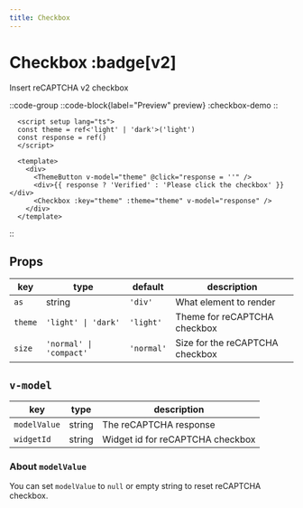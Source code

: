 ```yaml
---
title: Checkbox
---
```


# Checkbox :badge[v2]

Insert reCAPTCHA v2 checkbox

::code-group
  ::code-block{label="Preview" preview}
    :checkbox-demo
  ::

  ```vue [Code]
    <script setup lang="ts">
    const theme = ref<'light' | 'dark'>('light')
    const response = ref()
    </script>

    <template>
      <div>
        <ThemeButton v-model="theme" @click="response = ''" />
        <div>{{ response ? 'Verified' : 'Please click the checkbox' }}</div>
        <Checkbox :key="theme" :theme="theme" v-model="response" />
      </div>
    </template>
  ```
::

## Props
| **key** | **type**                | **default** | **description**                 |
|---------|-------------------------|-------------|---------------------------------|
| `as`    | string                  | `'div'`     | What element to render          |
| `theme` | `'light' \| 'dark'`     | `'light'`   | Theme for reCAPTCHA checkbox    |
| `size`  | `'normal' \| 'compact'` | `'normal'`  | Size for the reCAPTCHA checkbox |

## `v-model`

| **key**      | **type** | **description**                  |
|--------------|----------|----------------------------------|
| `modelValue` | string   | The reCAPTCHA response           |
| `widgetId`   | string   | Widget id for reCAPTCHA checkbox |

### About `modelValue`

You can set `modelValue` to `null` or empty string to reset reCAPTCHA checkbox.
